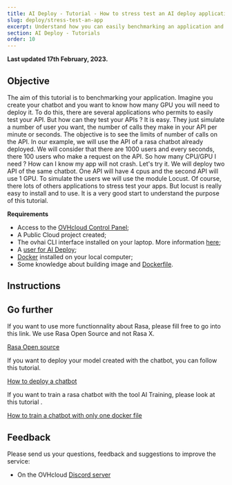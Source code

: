 ```yaml
---
title: AI Deploy - Tutorial - How to stress test an AI deploy application
slug: deploy/stress-test-an-app
excerpt: Understand how you can easily benchmarking an application and see his limitations
section: AI Deploy - Tutorials
order: 10
---
```


**Last updated 17th February, 2023.**

## Objective

The aim of this tutorial is to benchmarking your application. Imagine you create your chatbot and you want to know how many GPU you will need to deploy it.  To do this, there are several applications who permits to easily test your API. But how can they test your APIs ? It is easy. They just simulate a number of user you want, the number of calls they make in your API per minute or seconds. The objective is to see the limits of number of calls on the API. In our example, we will use the API of a rasa chatbot already deployed. We will consider that there are 1000 users and every seconds, there 100 users who make a request on the API. So how many CPU/GPU I need ? How can I know my app will not crash. Let's try it. We will deploy two API of the same chatbot. One API will have 4 cpus and the second API will use 1 GPU. To simulate the users we will use the module Locust. Of course, there lots of others applications to stress test your apps. But locust is really easy to install and to use. It is a very good start to understand the purpose of this tutorial. 

**Requirements**

- Access to the [OVHcloud Control Panel](https://www.ovh.com/auth/?action=gotomanager&from=https://www.ovh.co.uk/&ovhSubsidiary=GB);
- A Public Cloud project created;
- The ovhai CLI interface installed on your laptop. More information [here](https://docs.ovh.com/gb/en/publiccloud/ai/cli/install-client/);
- A [user for AI Deploy](https://docs.ovh.com/gb/en/publiccloud/ai/users/);
- [Docker](https://www.docker.com/get-started) installed on your local computer;
- Some knowledge about building image and [Dockerfile](https://docs.docker.com/engine/reference/builder/).

## Instructions




## Go further

If you want to use more functionnality about Rasa, please fill free to go into this link. We use Rasa Open Source and not Rasa X. 

[Rasa Open source](https://rasa.com/docs/rasa/)

If you want to deploy your model created with the chatbot, you can follow this tutorial. 

[How to deploy a chatbot](https://confluence.ovhcloud.tools/display/~victor.vitcheff@corp.ovh.com/Part+3+deploy+your+rasa+chatbot+with+a+simple+django+app)

If you want to train a rasa chatbot with the tool AI Training, please look at this tutorial .

[How to train a chatbot with only one docker file](https://confluence.ovhcloud.tools/display/~victor.vitcheff@corp.ovh.com/Part+2+Train+a+rasa+chatbot+with+one+docker+file)

## Feedback

Please send us your questions, feedback and suggestions to improve the service:

- On the OVHcloud [Discord server](https://discord.com/invite/vXVurFfwe9)


